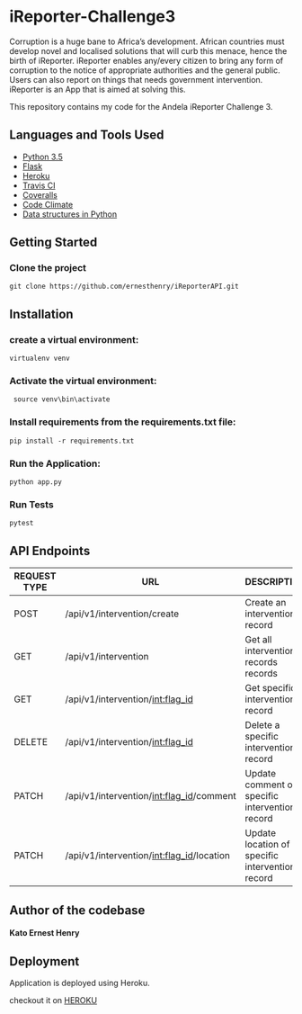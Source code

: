 # iReporter-Challenge3

Corruption is a huge bane to Africa’s development. African countries must develop novel and localised solutions that will curb this menace, hence the birth of iReporter. iReporter enables any/every citizen to bring any form of corruption to the notice of appropriate authorities and the general public. Users can also report on things that needs government intervention. iReporter is an App that is aimed at solving this.


This repository contains my code for the Andela iReporter Challenge 3.

## Languages and Tools Used

* [Python 3.5](https://www.python.org)
* [Flask](http://flask.pocoo.org/)
* [Heroku](https://www.heroku.com/)
* [Travis CI](https://travis-ci.org/)
* [Coveralls](https://coveralls.io/)
* [Code Climate](https://codeclimate.com/)
* [Data structures in Python](https://docs.python.org/3/tutorial/datastructures.html)



## Getting Started

### Clone the project

```
git clone https://github.com/ernesthenry/iReporterAPI.git
```

## Installation


### create a virtual environment:

```
virtualenv venv
```

### Activate the virtual environment:

```
 source venv\bin\activate
```

### Install requirements from the requirements.txt file:

```
pip install -r requirements.txt
```

### Run the Application:

```
python app.py 
```

### Run Tests

```
pytest
```


## API Endpoints

|REQUEST TYPE| URL | DESCRIPTION |
|------------|-----|-------------|
|POST| /api/v1/intervention/create |Create an intervention record|
|GET| /api/v1/intervention |Get all intervention records records |
|GET| /api/v1/intervention/<int:flag_id> |Get specific intervention record|
|DELETE| /api/v1/intervention/<int:flag_id>|Delete a specific intervention record|
|PATCH| /api/v1/intervention/<int:flag_id>/comment |Update comment of a specific intervention record|
|PATCH| /api/v1/intervention/<int:flag_id>/location |Update location of a specific intervention record|


## Author of the codebase

#### Kato Ernest Henry 


## Deployment

Application is deployed using Heroku.

checkout it on [HEROKU](https://ireporterapi-challenge3.herokuapp.com/)